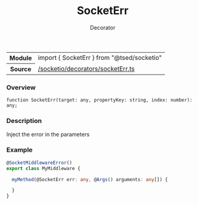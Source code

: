 
<header class="symbol-info-header"><h1 id="socketerr">SocketErr</h1><label class="symbol-info-type-label decorator">Decorator</label></header>
<!-- summary -->
<section class="symbol-info"><table class="is-full-width"><tbody><tr><th>Module</th><td><div class="lang-typescript"><span class="token keyword">import</span> { SocketErr }&nbsp;<span class="token keyword">from</span>&nbsp;<span class="token string">"@tsed/socketio"</span></div></td></tr><tr><th>Source</th><td><a href="https://github.com/Romakita/ts-express-decorators/blob/v4.17.6/src//socketio/decorators/socketErr.ts#L0-L0">/socketio/decorators/socketErr.ts</a></td></tr></tbody></table></section>
<!-- overview -->


### Overview


<pre><code class="typescript-lang ">function <span class="token function">SocketErr</span><span class="token punctuation">(</span>target<span class="token punctuation">:</span> <span class="token keyword">any</span><span class="token punctuation">,</span> propertyKey<span class="token punctuation">:</span> <span class="token keyword">string</span><span class="token punctuation">,</span> index<span class="token punctuation">:</span> <span class="token keyword">number</span><span class="token punctuation">)</span><span class="token punctuation">:</span> <span class="token keyword">any</span><span class="token punctuation">;</span></code></pre>


<!-- Parameters -->

<!-- Description -->


### Description

Inject the error in the parameters

### Example

```typescript
@SocketMiddlewareError()
export class MyMiddleware {

  myMethod(@SocketErr err: any, @Args() arguments: any[]) {

  }
}
```

<!-- Members -->

